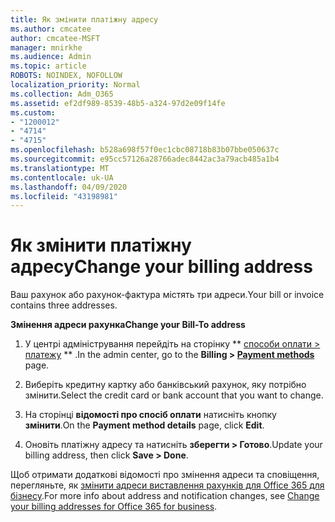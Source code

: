 ```yaml
---
title: Як змінити платіжну адресу
ms.author: cmcatee
author: cmcatee-MSFT
manager: mnirkhe
ms.audience: Admin
ms.topic: article
ROBOTS: NOINDEX, NOFOLLOW
localization_priority: Normal
ms.collection: Adm_O365
ms.assetid: ef2df989-8539-48b5-a324-97d2e09f14fe
ms.custom:
- "1200012"
- "4714"
- "4715"
ms.openlocfilehash: b528a698f57f0ec1cbc08718b83b07bbe050637c
ms.sourcegitcommit: e95cc57126a28766adec8442ac3a79acb485a1b4
ms.translationtype: MT
ms.contentlocale: uk-UA
ms.lasthandoff: 04/09/2020
ms.locfileid: "43198981"
---
```

# <a name="change-your-billing-address"></a><span data-ttu-id="37d75-102">Як змінити платіжну адресу</span><span class="sxs-lookup"><span data-stu-id="37d75-102">Change your billing address</span></span>

<span data-ttu-id="37d75-103">Ваш рахунок або рахунок-фактура містять три адреси.</span><span class="sxs-lookup"><span data-stu-id="37d75-103">Your bill or invoice contains three addresses.</span></span> 

<span data-ttu-id="37d75-104">**Змінення адреси рахунка**</span><span class="sxs-lookup"><span data-stu-id="37d75-104">**Change your Bill-To address**</span></span>

1. <span data-ttu-id="37d75-105">У центрі адміністрування перейдіть на сторінку \*\* [способи оплати > платежу](https://go.microsoft.com/fwlink/p/?linkid=2018806) \*\* .</span><span class="sxs-lookup"><span data-stu-id="37d75-105">In the admin center, go to the **Billing > [Payment methods](https://go.microsoft.com/fwlink/p/?linkid=2018806)** page.</span></span> 

2. <span data-ttu-id="37d75-106">Виберіть кредитну картку або банківський рахунок, яку потрібно змінити.</span><span class="sxs-lookup"><span data-stu-id="37d75-106">Select the credit card or bank account that you want to change.</span></span> 

3. <span data-ttu-id="37d75-107">На сторінці **відомості про спосіб оплати** натисніть кнопку **змінити**.</span><span class="sxs-lookup"><span data-stu-id="37d75-107">On the **Payment method details** page, click **Edit**.</span></span> 

4. <span data-ttu-id="37d75-108">Оновіть платіжну адресу та натисніть **зберегти > Готово**.</span><span class="sxs-lookup"><span data-stu-id="37d75-108">Update your billing address, then click **Save > Done**.</span></span> 

<span data-ttu-id="37d75-109">Щоб отримати додаткові відомості про змінення адреси та сповіщення, перегляньте, як [змінити адреси виставлення рахунків для Office 365 для бізнесу](https://docs.microsoft.com/microsoft-365/commerce/billing-and-payments/change-your-billing-addresses?view=o365-worldwide).</span><span class="sxs-lookup"><span data-stu-id="37d75-109">For more info about address and notification changes, see [Change your billing addresses for Office 365 for business](https://docs.microsoft.com/microsoft-365/commerce/billing-and-payments/change-your-billing-addresses?view=o365-worldwide).</span></span> 
